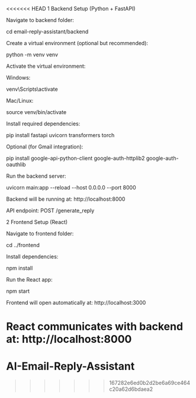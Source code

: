 <<<<<<< HEAD
1      Backend Setup (Python + FastAPI)

Navigate to backend folder:

cd email-reply-assistant/backend


Create a virtual environment (optional but recommended):

python -m venv venv


Activate the virtual environment:

Windows:

venv\Scripts\activate


Mac/Linux:

source venv/bin/activate


Install required dependencies:

pip install fastapi uvicorn transformers torch


Optional (for Gmail integration):

pip install google-api-python-client google-auth-httplib2 google-auth-oauthlib


Run the backend server:

uvicorn main:app --reload --host 0.0.0.0 --port 8000


Backend will be running at: http://localhost:8000

API endpoint: POST /generate_reply

2️   Frontend Setup (React)

Navigate to frontend folder:

cd ../frontend


Install dependencies:

npm install


Run the React app:

npm start


Frontend will open automatically at: http://localhost:3000

React communicates with backend at: http://localhost:8000
=======
# AI-Email-Reply-Assistant
>>>>>>> 167282e6ed0b2d2be6a69ce464c20a62d6bdaea2
